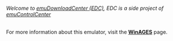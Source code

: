###### Welcome to [emuDownloadCenter (EDC)](https://github.com/PhoenixInteractiveNL/emuDownloadCenter/wiki/), EDC is a side project of [emuControlCenter](https://github.com/PhoenixInteractiveNL/emuControlCenter/wiki/)

For more information about this emulator, visit the [**WinAGES**](https://github.com/PhoenixInteractiveNL/emuDownloadCenter/wiki/Emulator-ages#menu) page.
